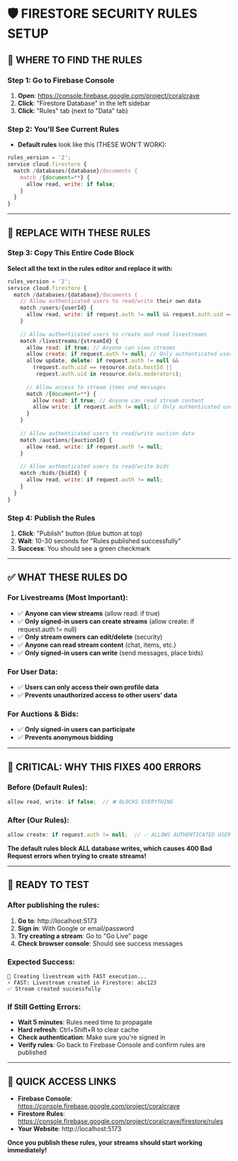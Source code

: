 # 🛡️ FIRESTORE SECURITY RULES SETUP

## 📍 WHERE TO FIND THE RULES

### Step 1: Go to Firebase Console
1. **Open**: https://console.firebase.google.com/project/coralcrave
2. **Click**: "Firestore Database" in the left sidebar
3. **Click**: "Rules" tab (next to "Data" tab)

### Step 2: You'll See Current Rules
- **Default rules** look like this (THESE WON'T WORK):
```javascript
rules_version = '2';
service cloud.firestore {
  match /databases/{database}/documents {
    match /{document=**} {
      allow read, write: if false;
    }
  }
}
```

---

## 🔧 REPLACE WITH THESE RULES

### Step 3: Copy This Entire Code Block
**Select all the text in the rules editor and replace it with:**

```javascript
rules_version = '2';
service cloud.firestore {
  match /databases/{database}/documents {
    // Allow authenticated users to read/write their own data
    match /users/{userId} {
      allow read, write: if request.auth != null && request.auth.uid == userId;
    }
    
    // Allow authenticated users to create and read livestreams
    match /livestreams/{streamId} {
      allow read: if true; // Anyone can view streams
      allow create: if request.auth != null; // Only authenticated users can create
      allow update, delete: if request.auth != null && 
        (request.auth.uid == resource.data.hostId || 
         request.auth.uid in resource.data.moderators);
      
      // Allow access to stream items and messages
      match /{document=**} {
        allow read: if true; // Anyone can read stream content
        allow write: if request.auth != null; // Only authenticated users can write
      }
    }
    
    // Allow authenticated users to read/write auction data
    match /auctions/{auctionId} {
      allow read, write: if request.auth != null;
    }
    
    // Allow authenticated users to read/write bids
    match /bids/{bidId} {
      allow read, write: if request.auth != null;
    }
  }
}
```

### Step 4: Publish the Rules
1. **Click**: "Publish" button (blue button at top)
2. **Wait**: 10-30 seconds for "Rules published successfully"
3. **Success**: You should see a green checkmark

---

## ✅ WHAT THESE RULES DO

### For Livestreams (Most Important):
- ✅ **Anyone can view streams** (allow read: if true)
- ✅ **Only signed-in users can create streams** (allow create: if request.auth != null)
- ✅ **Only stream owners can edit/delete** (security)
- ✅ **Anyone can read stream content** (chat, items, etc.)
- ✅ **Only signed-in users can write** (send messages, place bids)

### For User Data:
- ✅ **Users can only access their own profile data**
- ✅ **Prevents unauthorized access to other users' data**

### For Auctions & Bids:
- ✅ **Only signed-in users can participate**
- ✅ **Prevents anonymous bidding**

---

## 🚨 CRITICAL: WHY THIS FIXES 400 ERRORS

### Before (Default Rules):
```javascript
allow read, write: if false;  // ❌ BLOCKS EVERYTHING
```

### After (Our Rules):
```javascript
allow create: if request.auth != null;  // ✅ ALLOWS AUTHENTICATED USERS
```

**The default rules block ALL database writes, which causes 400 Bad Request errors when trying to create streams!**

---

## 🧪 READY TO TEST

### After publishing the rules:
1. **Go to**: http://localhost:5173
2. **Sign in**: With Google or email/password
3. **Try creating a stream**: Go to "Go Live" page
4. **Check browser console**: Should see success messages

### Expected Success:
```
🚀 Creating livestream with FAST execution...
⚡ FAST: Livestream created in Firestore: abc123
✅ Stream created successfully
```

### If Still Getting Errors:
- **Wait 5 minutes**: Rules need time to propagate
- **Hard refresh**: Ctrl+Shift+R to clear cache
- **Check authentication**: Make sure you're signed in
- **Verify rules**: Go back to Firebase Console and confirm rules are published

---

## 📱 QUICK ACCESS LINKS

- **Firebase Console**: https://console.firebase.google.com/project/coralcrave
- **Firestore Rules**: https://console.firebase.google.com/project/coralcrave/firestore/rules
- **Your Website**: http://localhost:5173

**Once you publish these rules, your streams should start working immediately!**
